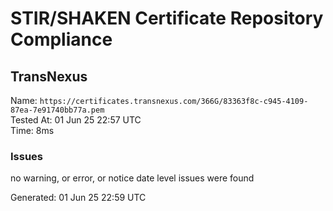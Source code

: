 # STIR/SHAKEN Certificate Repository Compliance

## TransNexus

Name: `https://certificates.transnexus.com/366G/83363f8c-c945-4109-87ea-7e91740bb77a.pem`\
Tested At: 01 Jun 25 22:57 UTC\
Time: 8ms

### Issues

no warning, or error, or notice date level issues were found

Generated: 01 Jun 25 22:59 UTC